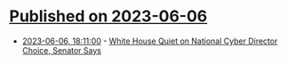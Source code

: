 # [Published on 2023-06-06](index.md)

* [2023-06-06, 18:11:00](https://yro.slashdot.org/story/23/06/06/1811253/white-house-quiet-on-national-cyber-director-choice-senator-says?utm_source=rss1.0mainlinkanon&utm_medium=feed) - [White House Quiet on National Cyber Director Choice, Senator Says](https://yro.slashdot.org/story/23/06/06/1811253/white-house-quiet-on-national-cyber-director-choice-senator-says?utm_source=rss1.0mainlinkanon&utm_medium=feed)
